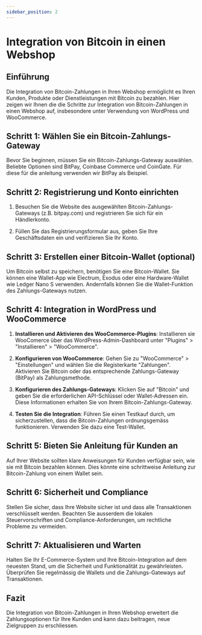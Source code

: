 ```yaml
---
sidebar_position: 2
---
```


# Integration von Bitcoin in einen Webshop

## Einführung

Die Integration von Bitcoin-Zahlungen in Ihren Webshop ermöglicht es Ihren
Kunden, Produkte oder Dienstleistungen mit Bitcoin zu bezahlen. Hier zeigen wir
Ihnen die die Schritte zur Integration von Bitcoin-Zahlungen in einen Webshop
auf, insbesondere unter Verwendung von WordPress und WooCommerce.

## Schritt 1: Wählen Sie ein Bitcoin-Zahlungs-Gateway

Bevor Sie beginnen, müssen Sie ein Bitcoin-Zahlungs-Gateway auswählen. Beliebte
Optionen sind BitPay, Coinbase Commerce und CoinGate. Für diese für die
anleitung verwenden wir BitPay als Beispiel.

## Schritt 2: Registrierung und Konto einrichten

1. Besuchen Sie die Website des ausgewählten Bitcoin-Zahlungs-Gateways (z.B.
   bitpay.com) und registrieren Sie sich für ein Händlerkonto.

2. Füllen Sie das Registrierungsformular aus, geben Sie Ihre Geschäftsdaten ein
   und verifizieren Sie Ihr Konto.

## Schritt 3: Erstellen einer Bitcoin-Wallet (optional)

Um Bitcoin selbst zu speichern, benötigen Sie eine Bitcoin-Wallet. Sie können
eine Wallet-App wie Electrum, Exodus oder eine Hardware-Wallet wie Ledger Nano S
verwenden. Andernfalls können Sie die Wallet-Funktion des Zahlungs-Gateways
nutzen.

## Schritt 4: Integration in WordPress und WooCommerce

1. **Installieren und Aktivieren des WooCommerce-Plugins**: Installieren sie
   WooComerce über das WordPress-Admin-Dashboard unter "Plugins" >
   "Installieren" > "WooCommerce".

2. **Konfigurieren von WooCommerce**: Gehen Sie zu "WooCommerce" >
   "Einstellungen" und wählen Sie die Registerkarte "Zahlungen". Aktivieren Sie
   Bitcoin oder das entsprechende Zahlungs-Gateway (BitPay) als Zahlungsmethode.

3. **Konfigurieren des Zahlungs-Gateways**: Klicken Sie auf "Bitcoin" und geben
   Sie die erforderlichen API-Schlüssel oder Wallet-Adressen ein. Diese
   Informationen erhalten Sie von Ihrem Bitcoin-Zahlungs-Gateway.

4. **Testen Sie die Integration**: Führen Sie einen Testkauf durch, um
   sicherzustellen, dass die Bitcoin-Zahlungen ordnungsgemäss funktionieren.
   Verwenden Sie dazu eine Test-Wallet.

## Schritt 5: Bieten Sie Anleitung für Kunden an

Auf Ihrer Website sollten klare Anweisungen für Kunden verfügbar sein, wie sie
mit Bitcoin bezahlen können. Dies könnte eine schrittweise Anleitung zur
Bitcoin-Zahlung von einem Wallet sein.

## Schritt 6: Sicherheit und Compliance

Stellen Sie sicher, dass Ihre Website sicher ist und dass alle Transaktionen
verschlüsselt werden. Beachten Sie ausserdem die lokalen Steuervorschriften und
Compliance-Anforderungen, um rechtliche Probleme zu vermeiden.

## Schritt 7: Aktualisieren und Warten

Halten Sie Ihr E-Commerce-System und Ihre Bitcoin-Integration auf dem neuesten
Stand, um die Sicherheit und Funktionalität zu gewährleisten. Überprüfen Sie
regelmässig die Wallets und die Zahlungs-Gateways auf Transaktionen.

## Fazit

Die Integration von Bitcoin-Zahlungen in Ihren Webshop erweitert die
Zahlungsoptionen für Ihre Kunden und kann dazu beitragen, neue Zielgruppen zu
erschliessen.
